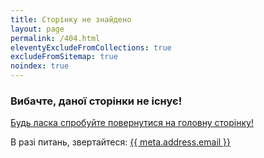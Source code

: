 ```yaml
---
title: Сторінку не знайдено
layout: page
permalink: /404.html
eleventyExcludeFromCollections: true
excludeFromSitemap: true
noindex: true
---
```


### Вибачте, даної сторінки не існує!

[Будь ласка спробуйте повернутися на головну сторінку!](/)

В разі питань, звертайтеся:
<a href="mailto:{{ meta.address.email }}">{{ meta.address.email }}</a>
